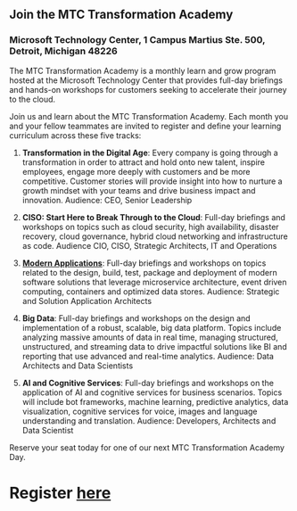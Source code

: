 ## Join the MTC Transformation Academy
### Microsoft Technology Center, 1 Campus Martius Ste. 500, Detroit, Michigan 48226

The MTC Transformation Academy is a monthly learn and grow program hosted at the Microsoft Technology Center that provides full-day briefings and hands-on workshops for customers seeking to accelerate their journey to the cloud.

Join us and learn about the MTC Transformation Academy. Each month you and your fellow teammates are invited to register and define your learning curriculum across these five tracks:
 
1) **Transformation in the Digital Age**: Every company is going through a transformation in order to attract and hold onto new talent, inspire employees, engage more deeply with customers and be more competitive. Customer stories will provide insight into how to nurture a growth mindset with your teams and drive business impact and innovation. Audience: CEO, Senior Leadership
 
2) **CISO: Start Here to Break Through to the Cloud**: Full-day briefings and workshops on topics such as cloud security, high availability, disaster recovery, cloud governance, hybrid cloud networking and infrastructure as code. Audience CIO, CISO, Strategic Architects, IT and Operations
 
3) [**Modern Applications**](https://github.com/MTCDetroit/Academy-Events/tree/master/Track%20-%20App%20Dev): Full-day briefings and workshops on topics related to the design, build, test, package and deployment of modern software solutions that leverage microservice architecture, event driven computing, containers and optimized data stores. Audience: Strategic and Solution Application Architects
 
4) **Big Data**: Full-day briefings and workshops on the design and implementation of a robust, scalable, big data platform. Topics include analyzing massive amounts of data in real time, managing structured, unstructured, and streaming data to drive impactful solutions like BI and reporting that use advanced and real-time analytics. Audience: Data Architects and Data Scientists
 
5) **AI and Cognitive Services**: Full-day briefings and workshops on the application of AI and cognitive services for business scenarios. Topics will include bot frameworks, machine learning, predictive analytics, data visualization, cognitive services for voice, images and language understanding and translation. Audience: Developers, Architects and Data Scientist
 
Reserve your seat today for one of our next MTC Transformation Academy Day.

# Register [here](aka.ms/mtcacademy)
